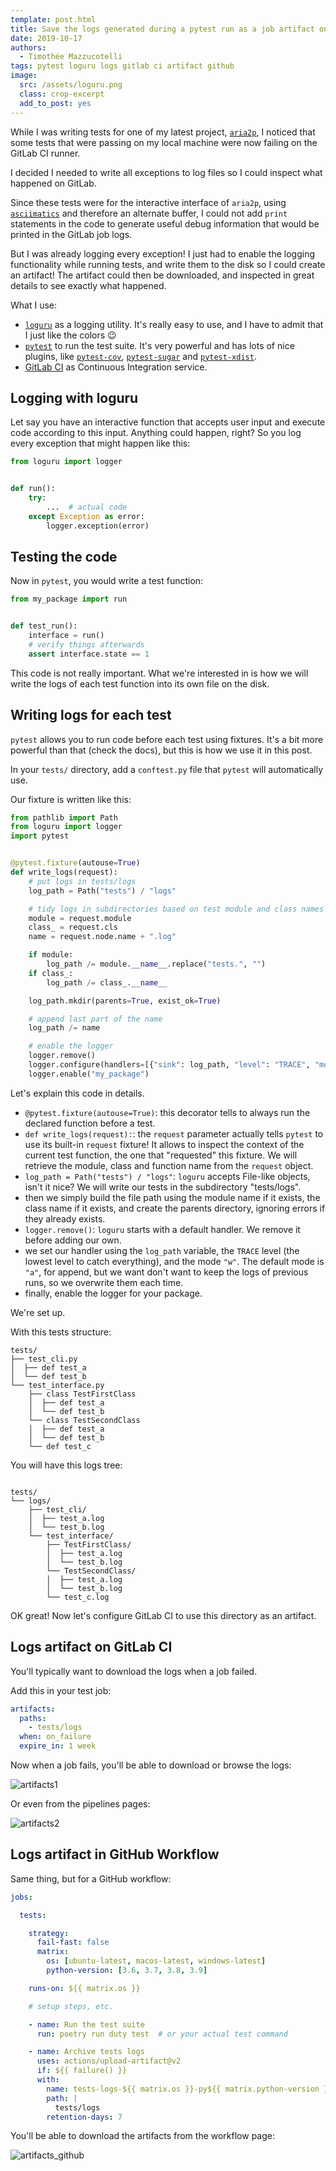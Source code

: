```yaml
---
template: post.html
title: Save the logs generated during a pytest run as a job artifact on GitLab/GitHub CI
date: 2019-10-17
authors:
  - Timothée Mazzucotelli
tags: pytest loguru logs gitlab ci artifact github
image:
  src: /assets/loguru.png
  class: crop-excerpt
  add_to_post: yes
---
```


While I was writing tests for one of my latest project, [`aria2p`](https://github.com/pawamoy/aria2p), I noticed that some tests that were passing on my local machine were now failing on the GitLab CI runner.

I decided I needed to write all exceptions to log files so I could inspect what happened on GitLab.

<!--more-->

Since these tests were for the interactive interface of `aria2p`, using [`asciimatics`](https://github.com/peterbrittain/asciimatics) and therefore an alternate buffer, I could not add `print` statements in the code to generate useful debug information that would be printed in the GitLab job logs.

But I was already logging every exception! I just had to enable the logging functionality while running tests, and write them to the disk so I could create an artifact! The artifact could then be downloaded, and inspected in great details to see exactly what happened.

What I use:

- [`loguru`](https://github.com/Delgan/loguru) as a logging utility. It's really easy to use, and I have to admit that I just like the colors :wink:
- [`pytest`](https://github.com/pytest-dev/pytest/) to run the test suite. It's very powerful and has lots of nice plugins, like [`pytest-cov`](https://github.com/pytest-dev/pytest-cov), [`pytest-sugar`](http://pivotfinland.com/pytest-sugar/) and [`pytest-xdist`](https://github.com/pytest-dev/pytest-xdist).
- [GitLab CI](https://docs.gitlab.com/ee/ci/) as Continuous Integration service.

## Logging with loguru

Let say you have an interactive function that accepts user input and execute code according to this input. Anything could happen, right? So you log every exception that might happen like this:

```python
from loguru import logger


def run():
    try:
        ...  # actual code
    except Exception as error:
        logger.exception(error)
```

## Testing the code

Now in `pytest`, you would write a test function:

```python
from my_package import run


def test_run():
    interface = run()
    # verify things afterwards
    assert interface.state == 1
```

This code is not really important. What we're interested in is how we will write the logs of each test function into its own file on the disk.

## Writing logs for each test

`pytest` allows you to run code before each test using fixtures. It's a bit more powerful than that (check the docs), but this is how we use it in this post.

In your `tests/` directory, add a `conftest.py` file that `pytest` will automatically use.

Our fixture is written like this:

```python
from pathlib import Path
from loguru import logger
import pytest


@pytest.fixture(autouse=True)
def write_logs(request):
    # put logs in tests/logs
    log_path = Path("tests") / "logs"

    # tidy logs in subdirectories based on test module and class names
    module = request.module
    class_ = request.cls
    name = request.node.name + ".log"

    if module:
        log_path /= module.__name__.replace("tests.", "")
    if class_:
        log_path /= class_.__name__

    log_path.mkdir(parents=True, exist_ok=True)

    # append last part of the name
    log_path /= name

    # enable the logger
    logger.remove()
    logger.configure(handlers=[{"sink": log_path, "level": "TRACE", "mode": "w"}])
    logger.enable("my_package")
```

Let's explain this code in details.

- `@pytest.fixture(autouse=True)`: this decorator tells to always run the declared function before a test.
- `def write_logs(request):`: the `request` parameter actually tells `pytest` to use its built-in `request` fixture! It allows to inspect the context of the current test function, the one that "requested" this fixture. We will retrieve the module, class and function name from the `request` object.
- `log_path = Path("tests") / "logs"`: `loguru` accepts File-like objects, isn't it nice? We will write our tests in the subdirectory "tests/logs".
- then we simply build the file path using the module name if it exists, the class name if it exists, and create the parents directory, ignoring errors if they already exists.
- `logger.remove()`: `loguru` starts with a default handler. We remove it before adding our own.
- we set our handler using the `log_path` variable, the `TRACE` level (the lowest level to catch everything), and the mode `"w"`. The default mode is `"a"`, for append, but we want don't want to keep the logs of previous runs, so we overwrite them each time.
- finally, enable the logger for your package.

We're set up.

With this tests structure:

```
tests/
├── test_cli.py
│  ├── def test_a
│  └── def test_b
└── test_interface.py
    ├── class TestFirstClass
    │  ├── def test_a
    │  └── def test_b
    └── class TestSecondClass
    │  ├── def test_a
    │  └── def test_b
    └── def test_c
```

You will have this logs tree:

```

tests/
└── logs/
    ├── test_cli/
    │  ├── test_a.log
    │  └── test_b.log
    └── test_interface/
        ├── TestFirstClass/
        │  ├── test_a.log
        │  └── test_b.log
        └── TestSecondClass/
        │  ├── test_a.log
        │  └── test_b.log
        └── test_c.log
```

OK great! Now let's configure GitLab CI to use this directory as an artifact.

## Logs artifact on GitLab CI

You'll typically want to download the logs when a job failed.

Add this in your test job:

```yaml
artifacts:
  paths:
    - tests/logs
  when: on_failure
  expire_in: 1 week
```

Now when a job fails, you'll be able to download or browse the logs:

![artifacts1](../assets/gitlab_artifacts1.png)

Or even from the pipelines pages:

![artifacts2](../assets/gitlab_artifacts2.png)

## Logs artifact in GitHub Workflow

Same thing, but for a GitHub workflow:

```yaml
jobs:

  tests:

    strategy:
      fail-fast: false
      matrix:
        os: [ubuntu-latest, macos-latest, windows-latest]
        python-version: [3.6, 3.7, 3.8, 3.9]

    runs-on: ${{ matrix.os }}

    # setup steps, etc.

    - name: Run the test suite
      run: poetry run duty test  # or your actual test command

    - name: Archive tests logs
      uses: actions/upload-artifact@v2
      if: ${{ failure() }}
      with:
        name: tests-logs-${{ matrix.os }}-py${{ matrix.python-version }}
        path: |
          tests/logs
        retention-days: 7
```

You'll be able to download the artifacts from the workflow page:

![artifacts_github](../assets/github_artifacts.png)
